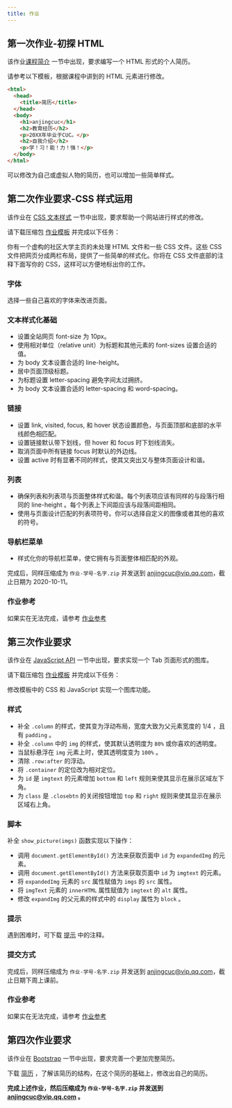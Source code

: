 ```yaml
---
title: 作业
---
```


## 第一次作业-初探 HTML

该作业[课程简介](introduction.md) 一节中出现，要求编写一个 HTML 形式的个人简历。

请参考以下模板，根据课程中讲到的 HTML 元素进行修改。

```html
<html>
  <head>
    <title>简历</title>
  </head>
  <body>
    <h1>anjingcuc</h1>
    <h2>教育经历</h2>
    <p>20XX年毕业于CUC。</p>
    <h2>自我介绍</h2>
    <p>学！习！能！力！强！</p>
  </body>
</html>
```

可以修改为自己或虚拟人物的简历，也可以增加一些简单样式。

## 第二次作业要求-CSS 样式运用

该作业在 [CSS 文本样式](css-text.md) 一节中出现，要求帮助一个网站进行样式的修改。

请下载压缩包 [作业模板](css-text/css-text-homework.zip) 并完成以下任务：

你有一个虚构的社区大学主页的未处理 HTML 文件和一些 CSS 文件。这些 CSS 文件把网页分成两栏布局，提供了一些简单的样式化。你将在 CSS 文件底部的注释下面写你的 CSS，这样可以方便地标出你的工作。

### 字体

选择一些自己喜欢的字体来改进页面。

### 文本样式化基础

- 设置全站网页 font-size 为 10px。
- 使用相对单位（relative unit）为标题和其他元素的 font-sizes 设置合适的值。
- 为 body 文本设置合适的 line-height。
- 居中页面顶级标题。
- 为标题设置 letter-spacing 避免字间太过拥挤。
- 为 body 文本设置合适的 letter-spacing 和 word-spacing。

### 链接

- 设置 link, visited, focus, 和 hover 状态设置颜色，与页面顶部和底部的水平线颜色相匹配。
- 设置链接默认带下划线，但 hover 和 focus 时下划线消失。
- 取消页面中所有链接 focus 时默认的外边线。
- 设置 active 时有显著不同的样式，使其又突出又与整体页面设计和谐。

### 列表

- 确保列表和列表项与页面整体样式和谐。每个列表项应该有同样的与段落行相同的 line-height 。每个列表上下间距应该与段落间距相同。
- 使用与页面设计匹配的列表项符号。你可以选择自定义的图像或者其他的喜欢的符号。

### 导航栏菜单

- 样式化你的导航栏菜单，使它拥有与页面整体相匹配的外观。

完成后，同样压缩成为 `作业-学号-名字.zip` 并发送到 anjingcuc@vip.qq.com，截止日期为 2020-10-11。

### 作业参考

如果实在无法完成，请参考 [作业参考](css-text/homeword_finished.zip)

## 第三次作业要求

该作业在 [JavaScript API](javascript-API.md) 一节中出现，要求实现一个 Tab 页面形式的图库。

请下载压缩包 [作业模板](javascript-API/tab_gallery.zip) 并完成以下任务：

修改模板中的 CSS 和 JavaScript 实现一个图库功能。

### 样式

- 补全 `.column` 的样式，使其变为浮动布局，宽度大致为父元素宽度的 1/4 ，且有 `padding` 。
- 补全 `.column` 中的 `img` 的样式，使其默认透明度为 `80%` 或你喜欢的透明度。
- 当鼠标悬浮在 `img` 元素上时，使其透明度变为 `100%` 。
- 清除 `.row:after` 的浮动。
- 将 `.container` 的定位改为相对定位。
- 为 `id` 是 `imgtext` 的元素增加 `bottom` 和 `left` 规则来使其显示在展示区域左下角。
- 为 `class` 是 `.closebtn` 的关闭按钮增加 `top` 和 `right` 规则来使其显示在展示区域右上角。

### 脚本

补全 `show_picture(imgs)` 函数实现以下操作：

- 调用 `document.getElementById()` 方法来获取页面中 `id` 为 `expandedImg` 的元素。
- 调用 `document.getElementById()` 方法来获取页面中 `id` 为 `imgtext` 的元素。
- 将 `expandedImg` 元素的 `src` 属性赋值为 `imgs` 的 `src` 属性。
- 将 `imgText` 元素的 `innerHTML` 属性赋值为 `imgtext` 的 `alt` 属性。
- 修改 `expandImg` 的父元素的样式中的 `display` 属性为 `block` 。

### 提示

遇到困难时，可下载 [提示](javascript-API/tab_gallery_tips.zip) 中的注释。

### 提交方式

完成后，同样压缩成为 `作业-学号-名字.zip` 并发送到 anjingcuc@vip.qq.com，截止日期下周上课前。

### 作业参考

如果实在无法完成，请参考 [作业参考](javascript-API/tab_gallery_finished.zip)

## 第四次作业要求

该作业在 [Bootstrap](bootstrap.md) 一节中出现，要求完善一个更加完整简历。

下载 [简历](bootstrap/resume.zip) ，了解该简历的结构，在这个简历的基础上，修改出自己的简历。

**完成上述作业，然后压缩成为 `作业-学号-名字.zip` 并发送到 anjingcuc@vip.qq.com 。**
